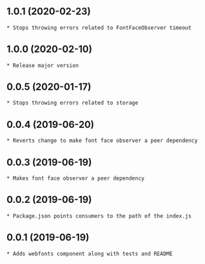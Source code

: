 ## 1.0.1 (2020-02-23)
	* Stops throwing errors related to FontFaceObserver timeout

## 1.0.0 (2020-02-10)
    * Release major version
    
## 0.0.5 (2020-01-17)
	* Stops throwing errors related to storage

## 0.0.4 (2019-06-20)
	* Reverts change to make font face observer a peer dependency

## 0.0.3 (2019-06-19)
	* Makes font face observer a peer dependency

## 0.0.2 (2019-06-19)
	* Package.json points consumers to the path of the index.js

## 0.0.1 (2019-06-19)
	* Adds webfonts component along with tests and README
